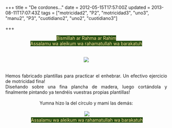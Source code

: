 +++
title = "De cordones..."
date = 2012-05-15T17:57:00Z
updated = 2013-08-11T17:07:43Z
tags = ["motricidad2", "P2", "motricidad3", "uno3", "manu2", "P3", "cuotidiano2", "uno2", "cuotidiano3"]

+++

<div dir="ltr" style="text-align: left;" trbidi="on"><div class="separator" style="clear: both; text-align: center;"><span style="background-color: #274e13; color: #ffe599;">Bismillah ar Rahma ar Rahim</span></div><div class="separator" style="clear: both; text-align: center;"><span style="background-color: #274e13; color: #ffe599;">Assalamu wa aleikum wa rahamatullah wa barakatuh</span></div><div class="separator" style="clear: both; text-align: center;"><br /></div><div class="separator" style="clear: both; text-align: center;"></div><div class="separator" style="clear: both; text-align: center;"><br /></div><div class="separator" style="clear: both; text-align: center;"><a href="http://2.bp.blogspot.com/-Nbt-c0nS52w/UgeoHgsmdnI/AAAAAAAAFQY/3hhYecUxVsw/s1600/DSC02754.JPG" imageanchor="1" style="margin-left: 1em; margin-right: 1em;"><img border="0" src="http://2.bp.blogspot.com/-Nbt-c0nS52w/UgeoHgsmdnI/AAAAAAAAFQY/3hhYecUxVsw/s1600/DSC02754.JPG" /></a></div><br /><br /><div style="text-align: justify;">Hemos fabricado plantillas para practicar el enhebrar. Un efectivo ejercicio de motricidad fina!</div><div style="text-align: justify;">Diseñando sobre una fina plancha de madera, luego cortándola y finalmente pintando ya tendréis vuestras propias plantillas!</div><br /><div style="text-align: center;">Yumna hizo la del círculo y mami las demás:</div><br /><div class="separator" style="clear: both; text-align: center;">&nbsp;<a href="http://3.bp.blogspot.com/-YPj3KVwjzRQ/UgeoJOHB18I/AAAAAAAAFQg/LvIarwsnbno/s1600/cats11.jpg" imageanchor="1" style="margin-left: 1em; margin-right: 1em;"><img border="0" src="http://3.bp.blogspot.com/-YPj3KVwjzRQ/UgeoJOHB18I/AAAAAAAAFQg/LvIarwsnbno/s1600/cats11.jpg" /></a></div><div class="separator" style="clear: both; text-align: center;"></div><div class="separator" style="clear: both; text-align: center;">&nbsp;<span style="background-color: #274e13; color: #ffe599;">Assalamu wa aleikum wa rahamatullah wa barakatuh</span></div><br /><br /></div>
